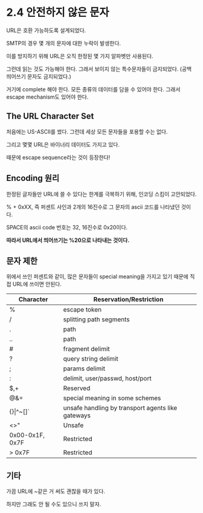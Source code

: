 # 2.4 안전하지 않은 문자

URL은 호환 가능하도록 설계되었다.

SMTP의 경우 몇 개의 문자에 대한 누락이 발생한다.

이를 방지하기 위해 URL은 오직 한정된 몇 가지 알파벳만 사용된다.

그런데 읽는 것도 가능해야 한다. 그래서 보이지 않는 특수문자들이 금지되었다. (공백 띄어쓰기 문자도 금지되었다.)

거기에 complete 해야 한다. 모든 종류의 데이터를 담을 수 있어야 한다. 그래서 escape mechanism도 있어야 한다.

## The URL Character Set

처음에는 US-ASCII를 썼다. 그런데 세상 모든 문자들을 포용할 수는 없다.

그리고 몇몇 URL은 바이너리 데이터도 가지고 있다.

때문에 escape sequence라는 것이 등장한다!

## Encoding 원리

한정된 글자들만 URL에 쓸 수 있다는 한계를 극복하기 위해, 인코딩 스킴이 고안되었다.

% + 0xXX, 즉 퍼센트 사인과 2개의 16진수로 그 문자의 ascii 코드를 나타냈던 것이다.

SPACE의 ascii code 번호는 32, 16진수로 0x20이다.

**따라서 URL에서 띄어쓰기는 %20으로 나타내는 것이다.**

## 문자 제한

위에서 쓰인 퍼센트와 같이, 많은 문자들이 special meaning을 가지고 있기 때문에 직접 URL에 쓰이면 안된다.

| Character | Reservation/Restriction         |
|-----------|---------------------------------|
| %         | escape token                    |
| /         | splitting path segments         |
| .         | path                            |
| ..        | path                            |
| #         | fragment delimit                |
| ?         | query string delimit            |
| ;         | params delimit                  |
| :         | delimit, user/passwd, host/port |
| $,+       | Reserved                        |
| @&=       | special meaning in some schemes |
| {}\|\^~[]` | unsafe handling by transport agents like gateways |
| <>" | Unsafe |
|0x00-0x1F, 0x7F| Restricted |
| > 0x7F | Restricted |

## 기타

가끔 URL에 ~같은 거 써도 괜찮을 때가 있다.

하지만 그래도 안 될 수도 있으니 쓰지 말자.
